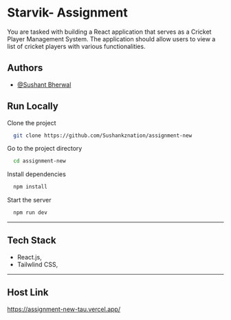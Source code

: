 

# Starvik- Assignment
You are tasked with building a React application that serves as a Cricket Player Management
System. The application should allow users to view a list of cricket players with various
functionalities.
## Authors

- [@Sushant Bherwal](https://www.github.com/sushankznation)

## Run Locally

Clone the project

```bash
  git clone https://github.com/Sushankznation/assignment-new
```

Go to the project directory

```bash
  cd assignment-new
```

Install dependencies

```bash
  npm install
```

Start the server

```bash
  npm run dev
```
-----
## Tech Stack

- React.js,
- Tailwlind CSS,
-----

## Host Link 
https://assignment-new-tau.vercel.app/
```
```

